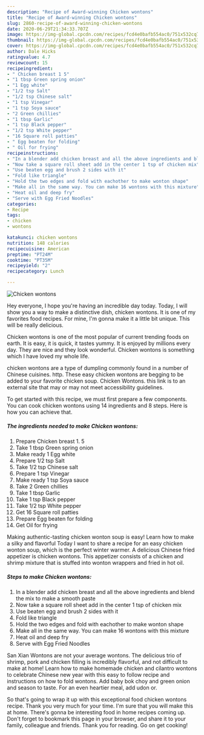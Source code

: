 ```yaml
---
description: "Recipe of Award-winning Chicken wontons"
title: "Recipe of Award-winning Chicken wontons"
slug: 2860-recipe-of-award-winning-chicken-wontons
date: 2020-06-29T21:34:33.707Z
image: https://img-global.cpcdn.com/recipes/fcd4e0bafb554ac0/751x532cq70/chicken-wontons-recipe-main-photo.jpg
thumbnail: https://img-global.cpcdn.com/recipes/fcd4e0bafb554ac0/751x532cq70/chicken-wontons-recipe-main-photo.jpg
cover: https://img-global.cpcdn.com/recipes/fcd4e0bafb554ac0/751x532cq70/chicken-wontons-recipe-main-photo.jpg
author: Dale Hicks
ratingvalue: 4.7
reviewcount: 15
recipeingredient:
- " Chicken breast 1 5"
- "1 tbsp Green spring onion"
- "1 Egg white"
- "1/2 tsp Salt"
- "1/2 tsp Chinese salt"
- "1 tsp Vinegar"
- "1 tsp Soya sauce"
- "2 Green chillies"
- "1 tbsp Garlic"
- "1 tsp Black pepper"
- "1/2 tsp White pepper"
- "16 Square roll patties"
- " Egg beaten for folding"
- " Oil for frying"
recipeinstructions:
- "In a blender add chicken breast and all the above ingredients and blend the mix to make a smooth paste"
- "Now take a square roll sheet add in the center 1 tsp of chicken mix"
- "Use beaten egg and brush 2 sides with it"
- "Fold like triangle"
- "Hold the two edges and fold with eachother to make wonton shape"
- "Make all in the same way. You can make 16 wontons with this mixture"
- "Heat oil and deep fry"
- "Serve with Egg Fried Noodles"
categories:
- Recipe
tags:
- chicken
- wontons

katakunci: chicken wontons 
nutrition: 148 calories
recipecuisine: American
preptime: "PT24M"
cooktime: "PT35M"
recipeyield: "2"
recipecategory: Lunch

---
```



![Chicken wontons](https://img-global.cpcdn.com/recipes/fcd4e0bafb554ac0/751x532cq70/chicken-wontons-recipe-main-photo.jpg)

Hey everyone, I hope you're having an incredible day today. Today, I will show you a way to make a distinctive dish, chicken wontons. It is one of my favorites food recipes. For mine, I'm gonna make it a little bit unique. This will be really delicious.

Chicken wontons is one of the most popular of current trending foods on earth. It is easy, it is quick, it tastes yummy. It is enjoyed by millions every day. They are nice and they look wonderful. Chicken wontons is something which I have loved my whole life.

chicken wontons are a type of dumpling commonly found in a number of Chinese cuisines. http. These easy chicken wontons are begging to be added to your favorite chicken soup. Chicken Wontons. this link is to an external site that may or may not meet accessibility guidelines.


To get started with this recipe, we must first prepare a few components. You can cook chicken wontons using 14 ingredients and 8 steps. Here is how you can achieve that.

<!--inarticleads1-->

##### The ingredients needed to make Chicken wontons:

1. Prepare  Chicken breast 1. 5
1. Take 1 tbsp Green spring onion
1. Make ready 1 Egg white
1. Prepare 1/2 tsp Salt
1. Take 1/2 tsp Chinese salt
1. Prepare 1 tsp Vinegar
1. Make ready 1 tsp Soya sauce
1. Take 2 Green chillies
1. Take 1 tbsp Garlic
1. Take 1 tsp Black pepper
1. Take 1/2 tsp White pepper
1. Get 16 Square roll patties
1. Prepare  Egg beaten for folding
1. Get  Oil for frying


Making authentic-tasting chicken wonton soup is easy! Learn how to make a silky and flavorful Today I want to share a recipe for an easy chicken wonton soup, which is the perfect winter warmer. A delicious Chinese fried appetizer is chicken wontons. This appetizer consists of a chicken and shrimp mixture that is stuffed into wonton wrappers and fried in hot oil. 

<!--inarticleads2-->

##### Steps to make Chicken wontons:

1. In a blender add chicken breast and all the above ingredients and blend the mix to make a smooth paste
1. Now take a square roll sheet add in the center 1 tsp of chicken mix
1. Use beaten egg and brush 2 sides with it
1. Fold like triangle
1. Hold the two edges and fold with eachother to make wonton shape
1. Make all in the same way. You can make 16 wontons with this mixture
1. Heat oil and deep fry
1. Serve with Egg Fried Noodles


San Xian Wontons are not your average wontons. The delicious trio of shrimp, pork and chicken filling is incredibly flavorful, and not difficult to make at home! Learn how to make homemade chicken and cilantro wontons to celebrate Chinese new year with this easy to follow recipe and instructions on how to fold wontons. Add baby bok choy and green onion and season to taste. For an even heartier meal, add udon or. 

So that's going to wrap it up with this exceptional food chicken wontons recipe. Thank you very much for your time. I'm sure that you will make this at home. There's gonna be interesting food in home recipes coming up. Don't forget to bookmark this page in your browser, and share it to your family, colleague and friends. Thank you for reading. Go on get cooking!
